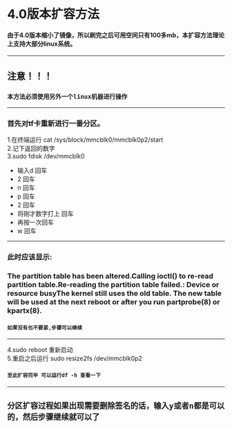 # 4.0版本扩容方法

#### 由于4.0版本缩小了镜像，所以刷完之后可用空间只有100多mb，本扩容方法理论上支持大部分linux系统。<br>
_______
## 注意！！！
### `本方法必须使用另外一个linux机器进行操作`
______
### 首先对tf卡重新进行一番分区。<br>
1.在终端运行 cat /sys/block/mmcblk0/mmcblk0p2/start<br>
2.记下返回的数字<br>
3.sudo fdisk /dev/mmcblk0<br>
* 输入d 回车<br>
* 2 回车<br>
* n 回车<br>
* p 回车<br>
* 2 回车<br>
* 将刚才数字打上 回车<br>
* 再按一次回车<br>
* w 回车<br>
_____
### 此时应该显示:
### The partition table has been altered.Calling ioctl() to re-read partition table.Re-reading the partition table failed.: Device or resource busyThe kernel still uses the old table. The new table will be used at the next reboot or after you run partprobe(8) or kpartx(8).<br>
#### `如果没有也不要紧,步骤可以继续`<br>
_______
4.sudo reboot 重新启动<br>
5.重启之后运行 sudo resize2fs /dev/mmcblk0p2<br>
#### `至此扩容完毕 可以运行df -h 查看一下`
_____
## `分区扩容过程如果出现需要删除签名的话，输入y或者n都是可以的，然后步骤继续就可以了`
